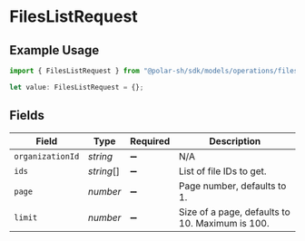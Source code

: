 # FilesListRequest

## Example Usage

```typescript
import { FilesListRequest } from "@polar-sh/sdk/models/operations/fileslist.js";

let value: FilesListRequest = {};
```

## Fields

| Field                                           | Type                                            | Required                                        | Description                                     |
| ----------------------------------------------- | ----------------------------------------------- | ----------------------------------------------- | ----------------------------------------------- |
| `organizationId`                                | *string*                                        | :heavy_minus_sign:                              | N/A                                             |
| `ids`                                           | *string*[]                                      | :heavy_minus_sign:                              | List of file IDs to get.                        |
| `page`                                          | *number*                                        | :heavy_minus_sign:                              | Page number, defaults to 1.                     |
| `limit`                                         | *number*                                        | :heavy_minus_sign:                              | Size of a page, defaults to 10. Maximum is 100. |